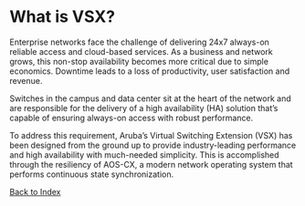 # What is VSX?

Enterprise networks face the challenge of delivering 24x7 always-on reliable access and cloud-based services. As a business and network grows, this non-stop availability becomes more critical due to simple economics. Downtime leads to a loss of productivity, user satisfaction and revenue.

Switches in the campus and data center sit at the heart of the network and are responsible for the delivery of a high availability (HA) solution that’s capable of ensuring always-on access with robust performance.

To address this requirement, Aruba’s Virtual Switching Extension (VSX) has been designed from the ground up to provide industry-leading performance and high availability with much-needed simplicity. This is accomplished through the resiliency of AOS-CX, a modern network operating system that performs continuous state synchronization.

[Back to Index](./index.md)

